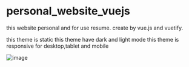 # personal_website_vuejs
this website personal and for use resume. create by vue.js and vuetify. 

this theme is static
this theme have dark and light mode
this theme is responsive for desktop,tablet and mobile

![image](https://user-images.githubusercontent.com/62674928/167125461-eee53352-4883-47df-8c78-d14dbee9135b.png)
